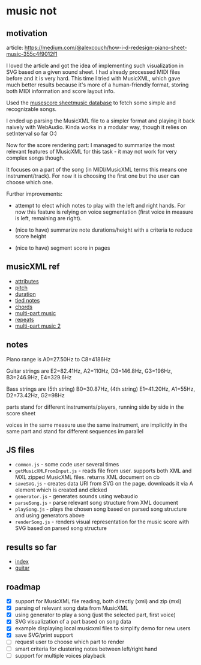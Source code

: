 # music not



## motivation

article:
<https://medium.com/@alexcouch/how-i-d-redesign-piano-sheet-music-355c4f9012f1>

I loved the article and got the idea of implementing such visualization in SVG based on a given sound sheet.
I had already processed MIDI files before and it is very hard. This time I tried with MusicXML, which gave much
better results because it's more of a human-friendly format, storing both MIDI information and score layout info.

Used the [musescore sheetmusic database](https://musescore.com/sheetmusic) to fetch some simple and recognizable songs.

I ended up parsing the MusicXML file to a simpler format and playing it back naively with WebAudio.
Kinda works in a modular way, though it relies on setInterval so far O:)

Now for the score rendering part: I managed to summarize the most relevant features of MusicXML for this task -
it may not work for very complex songs though.

It focuses on a part of the song (in MIDI/MusicXML terms this means one instrument/track).
For now it is choosing the first one but the user can choose which one.

Further improvements:

* attempt to elect which notes to play with the left and right hands.
For now this feature is relying on voice segmentation (first voice in measure is left, remaining are right).

* (nice to have) summarize note durations/height with a criteria to reduce score height

* (nice to have) segment score in pages



## musicXML ref

* [attributes](http://www.musicxml.com/tutorial/the-midi-compatible-part/attributes/)
* [pitch](http://www.musicxml.com/tutorial/the-midi-compatible-part/pitch/)
* [duration](http://www.musicxml.com/tutorial/the-midi-compatible-part/duration/)
* [tied notes](http://www.musicxml.com/tutorial/the-midi-compatible-part/tied-notes/)
* [chords](http://www.musicxml.com/tutorial/the-midi-compatible-part/chords/)
* [multi-part music](http://www.musicxml.com/tutorial/the-midi-compatible-part/multi-part-music/)
* [repeats](http://www.musicxml.com/tutorial/the-midi-compatible-part/repeats/)
* [multi-part music 2](http://www.musicxml.com/tutorial/notation-basics/multi-part-music-2/)



## notes

Piano range is A0=27.50Hz to C8=4186Hz

Guitar strings are E2=82.41Hz, A2=110Hz, D3=146.8Hz, G3=196Hz, B3=246.9Hz, E4=329.6Hz

Bass strings are (5th string) B0=30.87Hz, (4th string) E1=41.20Hz, A1=55Hz, D2=73.42Hz, G2=98Hz

parts stand for different instruments/players, running side by side in the score sheet

voices in the same measure use the same instrument, are implicitly in the same part and stand for different sequences im parallel



## JS files

- `common.js` - some code user several times
- `getMusicXMLFromInput.js` - reads file from user. supports both XML and MXL zipped MusicXML files. returns XML document on cb
- `saveSVG.js` - creates data URI from SVG on the page. downloads it via A element which is created and clicked
- `generator.js` - generates sounds using webaudio
- `parseSong.js` - parse relevant song structure from XML document
- `playSong.js` - plays the chosen song based on parsed song structure and using generators above 
- `renderSong.js` - renders visual representation for the music score with SVG based on parsed song structure


## results so far

* [index](http://josepedrodias.github.io/musicnot/index.html)
* [guitar](http://josepedrodias.github.io/musicnot/guitar.html)



## roadmap

- [x] support for MusicXML file reading, both directly (xml) and zip (mxl)
- [x] parsing of relevant song data from MusicXML
- [x] using generator to play a song (just the selected part, first voice)
- [x] SVG visualization of a part based on song data
- [x] example displaying local musicxml files to simplify demo for new users
- [x] save SVG/print support
- [ ] request user to choose which part to render
- [ ] smart criteria for clustering notes between left/right hand
- [ ] support for multiple voices playback
